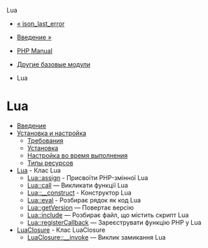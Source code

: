 Lua

-   [« json\_last\_error](function.json-last-error.html)
    
-   [Введение »](intro.lua.html)
    
-   [PHP Manual](index.html)
    
-   [Другие базовые модули](refs.basic.other.html)
    
-   Lua
    

# Lua

-   [Введение](intro.lua.html)
-   [Установка и настройка](lua.setup.html)
    -   [Требования](lua.requirements.html)
    -   [Установка](lua.installation.html)
    -   [Настройка во время выполнения](lua.configuration.html)
    -   [Типы ресурсов](lua.resources.html)
-   [Lua](class.lua.html) - Клас Lua
    -   [Lua::assign](lua.assign.html) - Присвоїти PHP-змінної Lua
    -   [Lua::call](lua.call.html) — Викликати функції Lua
    -   [Lua::\_\_construct](lua.construct.html) - Конструктор Lua
    -   [Lua::eval](lua.eval.html) - Розбирає рядок як код Lua
    -   [Lua::getVersion](lua.getversion.html) — Повертає версію
    -   [Lua::include](lua.include.html) — Розбирає файл, що містить скрипт Lua
    -   [Lua::registerCallback](lua.registercallback.html) — Зареєструвати функцію PHP у Lua
-   [LuaClosure](class.luaclosure.html) - Клас LuaClosure
    -   [LuaClosure::\_\_invoke](luaclosure.invoke.html) — Виклик замикання Lua